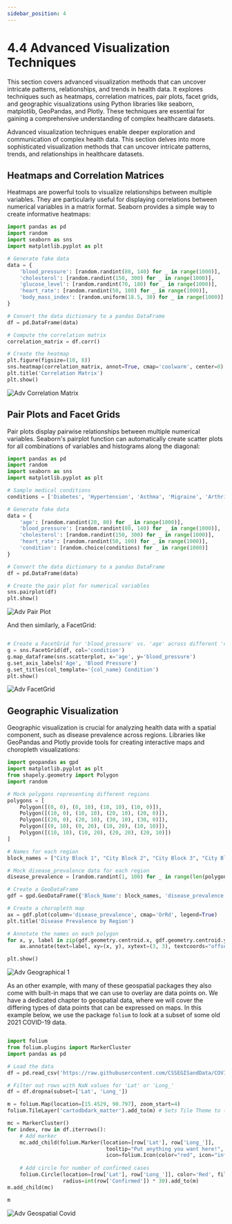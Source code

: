 ```yaml
---
sidebar_position: 4
---
```


# 4.4 Advanced Visualization Techniques

This section covers advanced visualization methods that can uncover intricate patterns, relationships, and trends in health data. It explores techniques such as heatmaps, correlation matrices, pair plots, facet grids, and geographic visualizations using Python libraries like seaborn, matplotlib, GeoPandas, and Plotly. These techniques are essential for gaining a comprehensive understanding of complex healthcare datasets.

Advanced visualization techniques enable deeper exploration and communication of complex health data. This section delves into more sophisticated visualization methods that can uncover intricate patterns, trends, and relationships in healthcare datasets.

## Heatmaps and Correlation Matrices

Heatmaps are powerful tools to visualize relationships between multiple variables. They are particularly useful for displaying correlations between numerical variables in a matrix format. Seaborn provides a simple way to create informative heatmaps:

```python
import pandas as pd
import random
import seaborn as sns
import matplotlib.pyplot as plt

# Generate fake data
data = {
    'blood_pressure': [random.randint(80, 140) for _ in range(1000)],
    'cholesterol': [random.randint(150, 300) for _ in range(1000)],
    'glucose_level': [random.randint(70, 180) for _ in range(1000)],
    'heart_rate': [random.randint(50, 100) for _ in range(1000)],
    'body_mass_index': [random.uniform(18.5, 30) for _ in range(1000)]
}

# Convert the data dictionary to a pandas DataFrame
df = pd.DataFrame(data)

# Compute the correlation matrix
correlation_matrix = df.corr()

# Create the heatmap
plt.figure(figsize=(10, 8))
sns.heatmap(correlation_matrix, annot=True, cmap='coolwarm', center=0)
plt.title('Correlation Matrix')
plt.show()

```

![Adv Correlation Matrix](../../static/img/ch4/adv_correlation_matrix.png)


## Pair Plots and Facet Grids

Pair plots display pairwise relationships between multiple numerical variables. Seaborn's pairplot function can automatically create scatter plots for all combinations of variables and histograms along the diagonal:

```python
import pandas as pd
import random
import seaborn as sns
import matplotlib.pyplot as plt

# Sample medical conditions
conditions = ['Diabetes', 'Hypertension', 'Asthma', 'Migraine', 'Arthritis']

# Generate fake data
data = {
    'age': [random.randint(20, 80) for _ in range(1000)],
    'blood_pressure': [random.randint(80, 140) for _ in range(1000)],
    'cholesterol': [random.randint(150, 300) for _ in range(1000)],
    'heart_rate': [random.randint(50, 100) for _ in range(1000)],
    'condition': [random.choice(conditions) for _ in range(1000)]
}

# Convert the data dictionary to a pandas DataFrame
df = pd.DataFrame(data)

# Create the pair plot for numerical variables
sns.pairplot(df)
plt.show()
```

![Adv Pair Plot](../../static/img/ch4/adv_pairplot.png)

And then similarly, a FacetGrid:

```python

# Create a FacetGrid for 'blood_pressure' vs. 'age' across different 'condition' values
g = sns.FacetGrid(df, col='condition')
g.map_dataframe(sns.scatterplot, x='age', y='blood_pressure')
g.set_axis_labels('Age', 'Blood Pressure')
g.set_titles(col_template='{col_name} Condition')
plt.show()

```

![Adv FacetGrid](../../static/img/ch4/adv_facetgrid.png)


## Geographic Visualization
Geographic visualization is crucial for analyzing health data with a spatial component, such as disease prevalence across regions. Libraries like GeoPandas and Plotly provide tools for creating interactive maps and choropleth visualizations:

```python
import geopandas as gpd
import matplotlib.pyplot as plt
from shapely.geometry import Polygon
import random

# Mock polygons representing different regions
polygons = [
    Polygon([(0, 0), (0, 10), (10, 10), (10, 0)]),
    Polygon([(10, 0), (10, 10), (20, 10), (20, 0)]),
    Polygon([(20, 0), (20, 10), (30, 10), (30, 0)]),
    Polygon([(0, 10), (0, 20), (10, 20), (10, 10)]),
    Polygon([(10, 10), (10, 20), (20, 20), (20, 10)])
]

# Names for each region
block_names = ["City Block 1", "City Block 2", "City Block 3", "City Block 4", "City Block 5"]

# Mock disease_prevalence data for each region
disease_prevalence = [random.randint(1, 100) for _ in range(len(polygons))]

# Create a GeoDataFrame
gdf = gpd.GeoDataFrame({'Block_Name': block_names, 'disease_prevalence': disease_prevalence, 'geometry': polygons})

# Create a choropleth map
ax = gdf.plot(column='disease_prevalence', cmap='OrRd', legend=True)
plt.title('Disease Prevalence by Region')

# Annotate the names on each polygon
for x, y, label in zip(gdf.geometry.centroid.x, gdf.geometry.centroid.y, gdf["Block_Name"]):
    ax.annotate(text=label, xy=(x, y), xytext=(3, 3), textcoords="offset points", ha='center')

plt.show()

```

![Adv Geographical 1](../../static/img/ch4/adv_geographical_cityblocks.png)

As an other example, with many of these geospatial packages they also come with built-in maps that we can use to overlay are data points on. We have a dedicated chapter to geospatial data, where we will cover the differing types of data points that can be expressed on maps. In this example below, we use the package `folium` to look at a subset of some old 2021 COVID-19 data. 

```python

import folium
from folium.plugins import MarkerCluster
import pandas as pd

# Load the data
df = pd.read_csv('https://raw.githubusercontent.com/CSSEGISandData/COVID-19/master/csse_covid_19_data/csse_covid_19_daily_reports/01-01-2021.csv')

# Filter out rows with NaN values for 'Lat' or 'Long_'
df = df.dropna(subset=['Lat', 'Long_'])

m = folium.Map(location=[15.4529, 90.797], zoom_start=4)
folium.TileLayer('cartodbdark_matter').add_to(m) # Sets Tile Theme to (Dark Theme)

mc = MarkerCluster()
for index, row in df.iterrows():
    # Add marker
    mc.add_child(folium.Marker(location=[row['Lat'], row['Long_']], 
                                tooltip="Put anything you want here!",
                                icon=folium.Icon(color="red", icon="info-sign", clustered_marker=True)))
    
    # Add circle for number of confirmed cases
    folium.Circle(location=[row['Lat'], row['Long_']], color='Red', fill=True, fill_color='Red',
                  radius=int(row['Confirmed']) * 30).add_to(m)
m.add_child(mc)

m

```

![Adv Geospatial Covid](../../static/img/ch4/adv_geospatial_covid.png)


